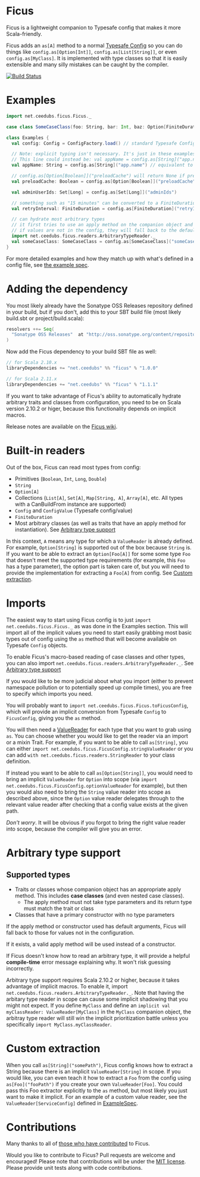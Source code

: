 # Ficus #
Ficus is a lightweight companion to Typesafe config that makes it more Scala-friendly.

Ficus adds an `as[A]` method to a normal [Typesafe Config](http://typesafehub.github.io/config/latest/api/com/typesafe/config/Config.html) so you can do things like `config.as[Option[Int]]`, `config.as[List[String]]`, or even `config.as[MyClass]`. It is implemented with type classes so that it is easily extensible and many silly mistakes can be caught by the compiler.

[![Build Status](https://secure.travis-ci.org/ceedubs/ficus.png?branch=master)](http://travis-ci.org/ceedubs/ficus)

# Examples #
```scala
import net.ceedubs.ficus.Ficus._

case class SomeCaseClass(foo: String, bar: Int, baz: Option[FiniteDuration])

class Examples {
  val config: Config = ConfigFactory.load() // standard Typesafe Config

  // Note: explicit typing isn't necessary. It's just in these examples to make it clear what the return types are.
  // This line could instead be: val appName = config.as[String]("app.name")
  val appName: String = config.as[String]("app.name") // equivalent to config.getString("app.name")

  // config.as[Option[Boolean]]("preloadCache") will return None if preloadCache isn't defined in the config
  val preloadCache: Boolean = config.as[Option[Boolean]]("preloadCache").getOrElse(false)

  val adminUserIds: Set[Long] = config.as[Set[Long]]("adminIds")

  // something such as "15 minutes" can be converted to a FiniteDuration
  val retryInterval: FiniteDuration = config.as[FiniteDuration]("retryInterval")

  // can hydrate most arbitrary types
  // it first tries to use an apply method on the companion object and falls back to the primary constructor
  // if values are not in the config, they will fall back to the default value on the class/apply method
  import net.ceedubs.ficus.readers.ArbitraryTypeReader._
  val someCaseClass: SomeCaseClass = config.as[SomeCaseClass]("someCaseClass")
}
```

For more detailed examples and how they match up with what's defined in a config file, see [the example spec](https://github.com/ceedubs/ficus/blob/master/src/test/scala/net/ceedubs/ficus/ExampleSpec.scala).

# Adding the dependency #
You most likely already have the Sonatype OSS Releases repository defined in your build, but if you don't, add this to your SBT build file (most likely build.sbt or project/build.scala):
```scala
resolvers ++= Seq(
  "Sonatype OSS Releases"  at "http://oss.sonatype.org/content/repositories/releases/",
)
```

Now add the Ficus dependency to your build SBT file as well:
```scala
// for Scala 2.10.x
libraryDependencies += "net.ceedubs" %% "ficus" % "1.0.0"

// for Scala 2.11.x
libraryDependencies += "net.ceedubs" %% "ficus" % "1.1.1"
```
If you want to take advantage of Ficus's ability to automatically hydrate arbitrary traits and classes from configuration, you need to be on Scala version 2.10.2 or higer, because this functionality depends on implicit macros.

Release notes are available on the [Ficus wiki](https://github.com/ceedubs/ficus/wiki).

# Built-in readers #
Out of the box, Ficus can read most types from config:
* Primitives (`Boolean`, `Int`, `Long`, `Double`)
* `String`
* `Option[A]`
* Collections (`List[A]`, `Set[A]`, `Map[String, A]`, `Array[A]`, etc. All types with a CanBuildFrom instance are supported)
* `Config` and `ConfigValue` (Typesafe config/value)
* `FiniteDuration`
* Most arbitrary classes (as well as traits that have an apply method for instantiation). See [Arbitrary type support](#arbitrary-type-support)

In this context, `A` means any type for which a `ValueReader` is already defined. For example, `Option[String]` is supported out of the box because `String` is. If you want to be able to extract an `Option[Foo[A]]` for some some type `Foo` that doesn't meet the supported type requirements (for example, this `Foo` has a type parameter), the option part is taken care of, but you will need to provide the implementation for extracting a `Foo[A]` from config. See [Custom extraction](#custom-extraction).

# Imports #
The easiest way to start using Ficus config is to just `import net.ceedubs.ficus.Ficus._` as was done in the Examples section. This will import all of the implicit values you need to start easily grabbing most basic types out of config using the `as` method that will become available on Typesafe `Config` objects.

To enable Ficus's macro-based reading of case classes and other types, you can also import `net.ceedubs.ficus.readers.ArbitraryTypeReader._`. See [Arbitrary type support](#arbitrary-type-support)

If you would like to be more judicial about what you import (either to prevent namespace pollution or to potentially speed up compile times), you are free to specify which imports you need.

You will probably want to `import net.ceedubs.ficus.Ficus.toFicusConfig`, which will provide an implicit conversion from Typesafe `Config` to `FicusConfig`, giving you the `as` method.

You will then need a [ValueReader](https://github.com/ceedubs/ficus/blob/master/src/main/scala/net/ceedubs/ficus/readers/ValueReader.scala) for each type that you want to grab using `as`. You can choose whether you would like to get the reader via an import or a mixin Trait. For example, if you want to be able to call `as[String]`, you can either `import net.ceedubs.ficus.FicusConfig.stringValueReader` or you can add `with net.ceedubs.ficus.readers.StringReader` to your class definition.

If instead you want to be able to call `as[Option[String]]`, you would need to bring an implicit `ValueReader` for `Option` into scope (via `import net.ceedubs.ficus.FicusConfig.optionValueReader` for example), but then you would also need to bring the `String` value reader into scope as described above, since the `Option` value reader delegates through to the relevant value reader after checking that a config value exists at the given path.

_Don't worry_. It will be obvious if you forgot to bring the right value reader into scope, because the compiler will give you an error.

# Arbitrary type support #

## Supported types ##
* Traits or classes whose companion object has an appropriate apply method. This includes **case classes** (and even nested case classes).
    - The apply method must not take type parameters and its return type must match the trait or class
* Classes that have a primary constructor with no type parameters

If the apply method or constructor used has default arguments, Ficus will fall back to those for values not in the configuration.

If it exists, a valid apply method will be used instead of a constructor.

If Ficus doesn't know how to read an arbitrary type, it will provide a helpful **compile-time** error message explaining why. It won't risk guessing incorrectly.

Arbitrary type support requires Scala 2.10.2 or higher, because it takes advantage of implicit macros. To enable it, import `net.ceedubs.ficus.readers.ArbitraryTypeReader._`. Note that having the arbitary type reader in scope can cause some implicit shadowing that you might not expect. If you define `MyClass` and define an `implicit val myClassReader: ValueReader[MyClass]` in the `MyClass` companion object, the arbitray type reader will still win the implicit prioritization battle unless you specifically `import MyClass.myClassReader`.

# Custom extraction #
When you call `as[String]("somePath")`, Ficus config knows how to extract a String because there is an implicit `ValueReader[String]` in scope. If you would like, you can even teach it how to extract a `Foo` from the config using `as[Foo]("fooPath")` if you create your own `ValueReader[Foo]`. You could pass this Foo extractor explicitly to the `as` method, but most likely you just want to make it implicit. For an example of a custom value reader, see the `ValueReader[ServiceConfig]` defined in [ExampleSpec](https://github.com/ceedubs/ficus/blob/master/src/test/scala/net/ceedubs/ficus/ExampleSpec.scala).

# Contributions #

Many thanks to all of [those who have contributed](https://github.com/ceedubs/ficus/blob/master/CONTRIBUTORS.md) to Ficus.

Would you like to contribute to Ficus? Pull requests are welcome and encouraged! Please note that contributions will be under the [MIT license](https://github.com/ceedubs/ficus/blob/master/LICENSE). Please provide unit tests along with code contributions.
